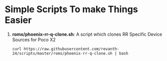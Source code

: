 # Simple Scripts To make Things Easier

1. **roms/phoenix-rr-q-clone.sh**: A script which clones RR Specific Device Sources for Poco X2

   `curl https://raw.githubusercontent.com/revanth-24/scripts/master/roms/phoenix-rr-q-clone.sh | bash`
